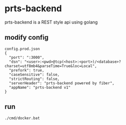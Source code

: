 # prts-backend
prts-backend is a REST style api using golang

## modify config
```
config.prod.json
{
  "port": ":3000",
  "dsn": "<user>:<pwd>@tcp(<host>:<port>)/<database>?charset=utf8mb4&parseTime=True&loc=Local",
  "prefork": true,
  "caseSensitive": false,
  "strictRouting": false,
  "serverHeader": "prts-backend powered by fiber",
  "appName": "prts-backend v1"
}
```

## run
```
./cmd/docker.bat
```
